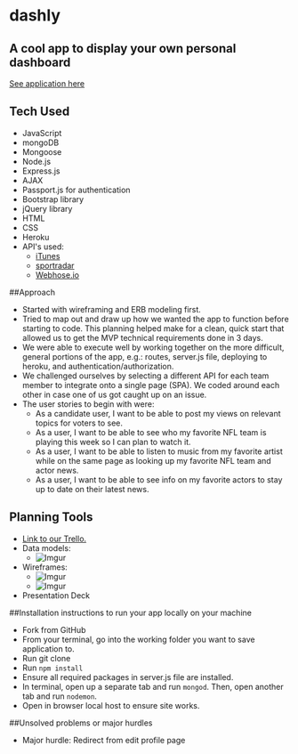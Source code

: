 # **dashly**

## A cool app to display your own personal dashboard

<a href="https://safe-river-50568.herokuapp.com/dashboard">See application here</a>

## Tech Used
* JavaScript
* mongoDB
* Mongoose
* Node.js
* Express.js
* AJAX
* Passport.js for authentication
* Bootstrap library
* jQuery library
* HTML
* CSS
* Heroku
* API's used:
	* <a href="https://affiliate.itunes.apple.com/resources/documentation/itunes-store-web-service-search-api/">iTunes</a>
	* <a href="https://sportradar.us/">sportradar</a>
	* <a href="https://webhose.io/">Webhose.io</a>


##Approach
- Started with wireframing and ERB modeling first. 
- Tried to map out and draw up how we wanted the app to function before starting to code. This planning helped make for a clean, quick start that allowed us to get the MVP technical requirements done in 3 days.
- We were able to execute well by working together on the more difficult, general portions of the app, e.g.: routes, server.js file, deploying to heroku, and authentication/authorization. 
- We challenged ourselves by selecting a different API for each team member to integrate onto a single page (SPA). We coded around each other in case one of us got caught up on an issue.  
- The user stories to begin with were:
    * As a candidate user, I want to be able to post my views on relevant topics for voters to see.
    * As a user, I want to be able to see who my favorite NFL team is playing this week so I can plan to watch it.
    * As a user, I want to be able to listen to music from my favorite artist while on the same page as looking up my favorite NFL team and actor news.
    * As a user, I want to be able to see info on my favorite actors to stay up to date on their latest news.

## Planning Tools
* <a href="https://trello.com/b/erFnGG0G/project-3">Link to our Trello.</a>
* Data models:
	* ![Imgur](https://i.imgur.com/x3YrxZEm.png)
* Wireframes:
 	* ![Imgur](https://i.imgur.com/fL5qSiVm.jpg)
	* ![Imgur](https://i.imgur.com/2FOhlAcm.jpg)
* Presentation Deck

##Installation instructions to run your app locally on your machine
* Fork from GitHub 
* From your terminal, go into the working folder you want to save application to. 
* Run git clone
* Run `npm install`
* Ensure all required packages in server.js file are installed. 
* In terminal, open up a separate tab and run `mongod`. Then, open another tab and run `nodemon`.
* Open in browser local host to ensure site works.

##Unsolved problems or major hurdles
* Major hurdle: Redirect from edit profile page